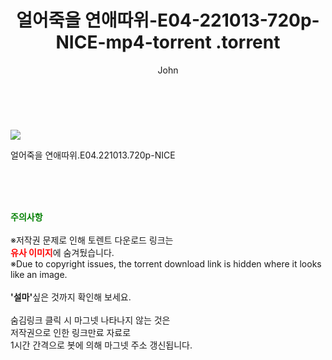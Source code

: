 ﻿---
layout: post
title:  "                   얼어죽을 연애따위-E04-221013-720p-NICE-mp4-torrent                .torrent"
author: John
categories: [ 드라마 ]
tags: [  ]
image: https://torrentrj58.com/uploadfile/full/e9f0939867c7b9b0b08936044d7089df002e34b3.jpg 
description: "                   얼어죽을 연애따위-E04-221013-720p-NICE-mp4-torrent                 torrent 정보 공유"
toc: true
toc_sticky: true
---

<br>
<p><img src="https://torrentrj58.com/uploadfile/full/e9f0939867c7b9b0b08936044d7089df002e34b3.jpg"/></p>
 얼어죽을 연애따위.E04.221013.720p-NICE  
    
<br><br><br>
<p data-ke-size="size16"><b><span style="color: green;">주의사항</span></b><br /><br />※저작권 문제로 인해 토렌트 다운로드 링크는<br /><b><span style="color: red;">유사 이미지</span></b>에 숨겨뒀습니다.<br />※Due to copyright issues, the torrent download link is hidden where it looks like an image.<br /><br /><b>'설마'</b>싶은 것까지 확인해 보세요.<br /><br />숨김링크 클릭 시 마그넷 나타나지 않는 것은<br />저작권으로 인한 링크만료 자료로<br />1시간 간격으로 봇에 의해 마그넷 주소 갱신됩니다.</p>
